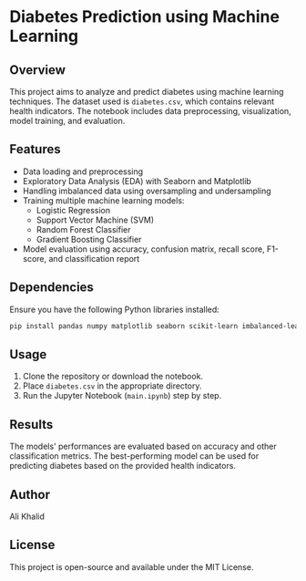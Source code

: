 # Diabetes Prediction using Machine Learning

## Overview
This project aims to analyze and predict diabetes using machine learning techniques. The dataset used is `diabetes.csv`, which contains relevant health indicators. The notebook includes data preprocessing, visualization, model training, and evaluation.

## Features
- Data loading and preprocessing
- Exploratory Data Analysis (EDA) with Seaborn and Matplotlib
- Handling imbalanced data using oversampling and undersampling
- Training multiple machine learning models:
  - Logistic Regression
  - Support Vector Machine (SVM)
  - Random Forest Classifier
  - Gradient Boosting Classifier
- Model evaluation using accuracy, confusion matrix, recall score, F1-score, and classification report

## Dependencies
Ensure you have the following Python libraries installed:
```bash
pip install pandas numpy matplotlib seaborn scikit-learn imbalanced-learn
```

## Usage
1. Clone the repository or download the notebook.
2. Place `diabetes.csv` in the appropriate directory.
3. Run the Jupyter Notebook (`main.ipynb`) step by step.

## Results
The models' performances are evaluated based on accuracy and other classification metrics. The best-performing model can be used for predicting diabetes based on the provided health indicators.

## Author
Ali Khalid

## License
This project is open-source and available under the MIT License.

